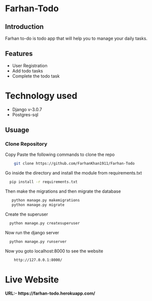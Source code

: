 # Farhan-Todo

## Introduction 
Farhan to-do is todo app that will help you to manage your daily tasks.

## Features
<ul>
  <li> User Registration </li>
  <li> Add todo tasks </li>
  <li> Complete the todo task </li>
 </ul>
 
# Technology used
 
 <ul>
  <li> Django v-3.0.7 </li>
  <li> Postgres-sql </li>
 </ul>

## Usuage

### Clone Repository

Copy Paste the following commands to clone the repo

```bash
    git clone https://github.com/FarhanKhan1911/Farhan-Todo
```
Go inside the directory and install the module from requirements.txt

```bash
  pip install -r requirements.txt
 ```
 
 Then make the migrations and then migrate the database
 
 ```bash
    python manage.py makemigrations
    python manage.py migrate
  ```
  
  Create the superuser 
  
  ```bash
    python manage.py createsuperuser
  ```
  
  Now run the django server
  
  ```bash
    python manage.py runserver
  ````
  
  
  Now you goto localhost:8000 to see the website
  
  ```bash
      http://127.0.0.1:8000/
  ```

# Live Website
<h4> URL:- https://farhan-todo.herokuapp.com/ </h4>
